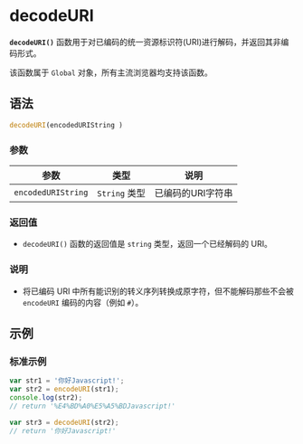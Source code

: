 # decodeURI

**`decodeURI()`** 函数用于对已编码的统一资源标识符(URI)进行解码，并返回其非编码形式。

该函数属于 `Global` 对象，所有主流浏览器均支持该函数。

## 语法

```javascript
decodeURI(encodedURIString )
```

### 参数

| 参数               | 类型          | 说明              |
| ------------------ | ------------- | ----------------- |
| `encodedURIString` | `String` 类型 | 已编码的URI字符串 |

### 返回值

- `decodeURI()` 函数的返回值是 `string` 类型，返回一个已经解码的 URI。

### 说明

- 将已编码 URI 中所有能识别的转义序列转换成原字符，但不能解码那些不会被 `encodeURI` 编码的内容（例如 `#`）。

## 示例

### 标准示例

```javascript
var str1 = '你好Javascript!';
var str2 = encodeURI(str1);
console.log(str2);
// return '%E4%BD%A0%E5%A5%BDJavascript!'

var str3 = decodeURI(str2);
// return '你好Javascript!'
```

